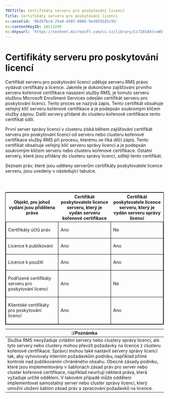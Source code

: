 ```yaml
---
TOCTitle: Certifikáty serveru pro poskytování licencí
Title: Certifikáty serveru pro poskytování licencí
ms:assetid: '0b35fbcd-25a9-4587-898d-9a30fd1d3c5b'
ms:contentKeyID: 18113299
ms:mtpsurl: 'https://technet.microsoft.com/cs-cz/library/Cc720184(v=WS.10)'
---
```


Certifikáty serveru pro poskytování licencí
===========================================

Certifikát serveru pro poskytování licencí uděluje serveru RMS právo vydávat certifikáty a licence. Jakmile je dokončeno zajišťování prvního serveru kořenové certifikace nasazení služby RMS, je tomuto serveru službou Microsoft Enrollment Services odeslán certifikát serveru pro poskytování licencí. Tento proces se nazývá zápis. Tento certifikát obsahuje veřejný klíč serveru kořenové certifikace a je podepsán soukromým klíčem služby zápisu. Další servery přidané do clusteru kořenové certifikace tento certifikát sdílí.

První server správy licencí v clusteru získá během zajišťování certifikát serveru pro poskytování licencí od serveru nebo clusteru kořenové certifikace služby RMS při procesu, kterému se říká dílčí zápis. Tento certifikát obsahuje veřejný klíč serveru správy licencí a je podepsán soukromým klíčem serveru nebo clusteru kořenové certifikace. Ostatní servery, které jsou přidány do clusteru správy licencí, sdílejí tento certifikát.

Seznam práv, které jsou uděleny serverům certifikáty poskytovatele licence serveru, jsou uvedeny v následující tabulce.

###  

<p> </p>
<table style="border:1px solid black;">
<colgroup>
<col width="33%" />
<col width="33%" />
<col width="33%" />
</colgroup>
<thead>
<tr class="header">
<th>Objekt, pro jehož vydání jsou přidělena práva</th>
<th>Certifikát poskytovatele licence serveru, který je vydán serveru kořenové certifikace</th>
<th>Certifikát poskytovatele licence serveru, který je vydán serveru správy licencí</th>
</tr>
</thead>
<tbody>
<tr class="odd">
<td style="border:1px solid black;"><p>Certifikáty účtů práv</p></td>
<td style="border:1px solid black;"><p>Ano</p></td>
<td style="border:1px solid black;"><p>Ne</p></td>
</tr>  
<tr class="even">
<td style="border:1px solid black;"><p>Licence k publikování</p></td>
<td style="border:1px solid black;"><p>Ano</p></td>
<td style="border:1px solid black;"><p>Ano</p></td>
</tr>  
<tr class="odd">
<td style="border:1px solid black;"><p>Licence k použití</p></td>
<td style="border:1px solid black;"><p>Ano</p></td>
<td style="border:1px solid black;"><p>Ano</p></td>
</tr>  
<tr class="even">
<td style="border:1px solid black;"><p>Podřízené certifikáty serveru pro poskytování licencí</p></td>
<td style="border:1px solid black;"><p>Ano</p></td>
<td style="border:1px solid black;"><p>Ne</p></td>
</tr>  
<tr class="odd">
<td style="border:1px solid black;"><p>Klientské certifikáty pro poskytování licencí</p></td>
<td style="border:1px solid black;"><p>Ano</p></td>
<td style="border:1px solid black;"><p>Ano</p></td>
</tr>  
</tbody>  
</table>
  
| ![](images/Cc720184.note(WS.10).gif)Poznámka                                                                                                                                                                                                                                                                                                                                                                                                                                                                                                                                                                                                                               |  
|---------------------------------------------------------------------------------------------------------------------------------------------------------------------------------------------------------------------------------------------------------------------------------------------------------------------------------------------------------------------------------------------------------------------------------------------------------------------------------------------------------------------------------------------------------------------------------------------------------------------------------------------------------------------------------------------------------|  
| Služba RMS nevyžaduje zvláštní servery nebo clustery správy licencí, ale tyto servery nebo clustery mohou převzít požadavky na licence z clusteru kořenové certifikace. Správci mohou také nastavit servery správy licencí tak, aby vyhovovaly interním požadavkům podniku, například přímé kontrole nad publikováním chráněného obsahu. Obecné zásady podniku, které jsou implementovány v šablonách zásad práv pro server nebo cluster kořenové certifikace, například neurčují některá práva, která vyžaduje určité oddělení. V takovém případě může oddělení implementovat samostatný server nebo cluster správy licencí, který umožní uložení šablon zásad práv a zpracování požadavků na licence. |
